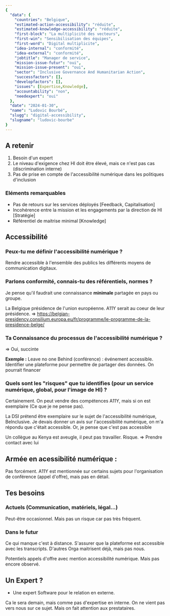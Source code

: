 ```yaml
---
{
  "data": {
    "countries": "Belgique",
    "estimated-action-accessibility": "réduite",
    "estimated-knowledge-accessibility": "réduite",
    "first-block": "La multiplicité des vecteurs",
    "first-win": "Sensibilisation des équipes",
    "first-word": "Digital multiplicite",
    "idea-internal": "conformité",
    "idea-external": "conformité",
    "jobtitle": "Manager de service",
    "mission-issue-futur": "oui",
    "mission-issue-present": "oui",
    "sector": "Inclusive Governance And Humanitarian Action",
    "successfactors": [],
    "developfactors": [],
    "issues": [Expertise,Knowledge],
    "accountability": "non",
    "needexpert": "oui"
  },
  "date": "2024-01-30",
  "name": "Ludovic Bourbé",
  "slugg": "digital-accessibility",
  "slugname": "ludovic-bourbe"
}
---
```


## A retenir

  1. Besoin d'un expert
  1. Le niveau d'exigence chez HI doit être élevé, mais ce n'est pas cas (discrimination interne)
  1. Pas de prise en compte de l'accessibilité numérique dans les politiques d'inclusion

### Eléments remarquables
 
 - Pas de retours sur les services déployés [Feedback, Capitalisation]
 - Incohérence entre la mission et les engagements par la direction de HI [Stratégie]
 - Référentiel de maitrise minimal [Knowledge]

## Accessibilité

### Peux-tu me définir l'accessibilité numérique ?

Rendre accessible à l'ensemble des publics les différents moyens de communication digitaux.

### Parlons conformité, connais-tu des référentiels, normes ? 

Je pense qu'il faudrait une connaissance **minimale** partagée en pays ou groupe. 

La Belgique présidence de l'union européenne. A11Y serait au coeur de leur présidence.
=> https://belgian-presidency.consilium.europa.eu/fr/programme/le-programme-de-la-presidence-belge/

### Ta Connaissance du processus de l'accessibilité numérique ?

=> Oui, succinte

**Exemple :**
Leave no one Behind (conférence) : événement accessible.
Identifier une plateforme pour permettre de partager des données. 
On pourrait financer 

### Quels sont les "risques" que tu identifies (pour un service numérique, global, pour l'image de HI) ?

Certainement. On peut vendre des compétences A11Y, mais si on est exemplaire (Ce que je ne pense pas).

La DSI prétend être exemplaire sur le sujet de l'accessibilité numérique, BeInclusive.
Je devais donner un avis sur l'accessibilité numérique, on m'a répondu que c'était accessible.
Or, je pense que c'est pas accessible

Un collègue au Kenya est aveugle, il peut pas travailler. Risque. 
=> Prendre contact avec lui

## Armée en acessibilité numérique :

Pas forcément.
A11Y est mentionnée sur certains sujets pour l'organisation de conférence (appel d'offre), mais pas en détail.

## Tes besoins

### Actuels (Communication, matériels, légal...)

Peut-être occasionnel. Mais pas un risque car pas très fréquent.

### Dans le futur

Ce qui manque c'est à distance. S'assurer que la plateforme est accessible avec les transcripts.
D'autres Orga maitrisent déjà, mais pas nous.

Potentiels appels d'offre avec mention accessibilité numérique. Mais pas encore observé.

## Un Expert ?

  - Une expert Software pour le relation en externe. 

Ca le sera demain, mais comme pas d'expertise en interne. On ne vient pas vers nous sur ce sujet.
Mais on fait attention aux prestataires.